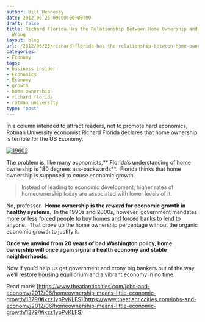 ```yaml
---
author: Bill Hennessy
date: 2012-06-25 09:00:00+00:00
draft: false
title: Richard Florida Has the Relationship Between Home Ownership and Growth All
  Wrong
layout: blog
url: /2012/06/25/richard-florida-has-the-relationship-between-home-ownership-and-growth-all-wrong/
categories:
- Economy
tags:
- business insider
- Economics
- Economy
- growth
- home ownership
- richard florida
- rotman university
type: "post"
---
```


In a column intended to attract readers, not to promote hard economics, Rotman University economist Richard Florida declares that home ownership is terrible for the US Economy.

[![19602](https://ludicrite.files.wordpress.com/2012/06/19602_thumb.jpg)
](https://ludicrite.files.wordpress.com/2012/06/19602.jpg)

The problem is, like many economists,** Florida’s understanding of home ownership is 180 degrees ass-backwards**.  Florida thinks that home ownership is supposed to _cause_ economic growth.


> Instead of leading to economic development, higher rates of homeownership today are associated with lower levels of it.


No, professor.  **Home ownership is the _reward_ for economic growth in healthy systems**.  In the 1990s and 2000s, however, government mandates more or less forced people to buy homes and forced banks to lend to anyone.  That drove up the home ownership percentage without the organic economic growth to justify it.

**Once we unwind from 20 years of bad Washington policy, home ownership will once again signal a health economy and stable neighborhoods**.

Now if you’d help us get government and crony big bankers out of the way, we’ll restore housing equilibrium and a vibrant economy in no time.



Read more: [https://www.theatlanticcities.com/jobs-and-economy/2012/06/homeownership-means-little-economic-growth/1379/#ixzz1ypPvKLFS](https://www.theatlanticcities.com/jobs-and-economy/2012/06/homeownership-means-little-economic-growth/1379/#ixzz1ypPvKLFS)
